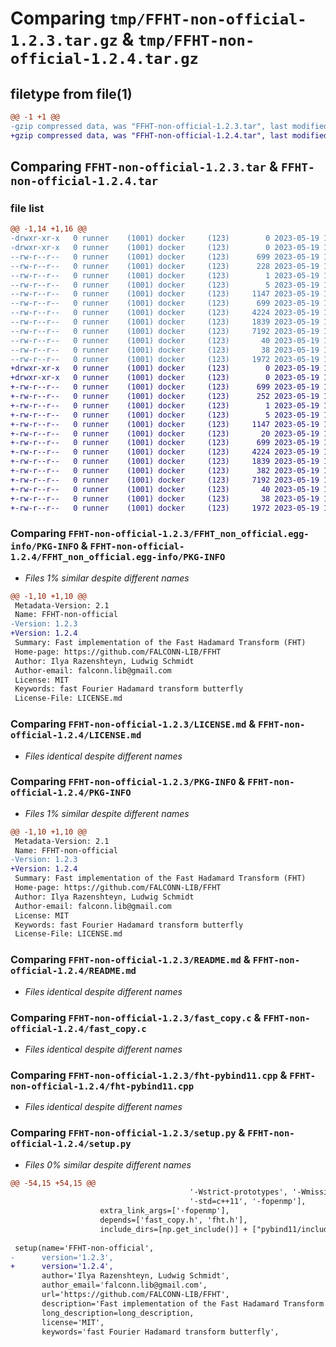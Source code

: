 # Comparing `tmp/FFHT-non-official-1.2.3.tar.gz` & `tmp/FFHT-non-official-1.2.4.tar.gz`

## filetype from file(1)

```diff
@@ -1 +1 @@
-gzip compressed data, was "FFHT-non-official-1.2.3.tar", last modified: Fri May 19 11:36:04 2023, max compression
+gzip compressed data, was "FFHT-non-official-1.2.4.tar", last modified: Fri May 19 11:42:19 2023, max compression
```

## Comparing `FFHT-non-official-1.2.3.tar` & `FFHT-non-official-1.2.4.tar`

### file list

```diff
@@ -1,14 +1,16 @@
-drwxr-xr-x   0 runner    (1001) docker     (123)        0 2023-05-19 11:36:04.586660 FFHT-non-official-1.2.3/
-drwxr-xr-x   0 runner    (1001) docker     (123)        0 2023-05-19 11:36:04.586660 FFHT-non-official-1.2.3/FFHT_non_official.egg-info/
--rw-r--r--   0 runner    (1001) docker     (123)      699 2023-05-19 11:36:04.000000 FFHT-non-official-1.2.3/FFHT_non_official.egg-info/PKG-INFO
--rw-r--r--   0 runner    (1001) docker     (123)      228 2023-05-19 11:36:04.000000 FFHT-non-official-1.2.3/FFHT_non_official.egg-info/SOURCES.txt
--rw-r--r--   0 runner    (1001) docker     (123)        1 2023-05-19 11:36:04.000000 FFHT-non-official-1.2.3/FFHT_non_official.egg-info/dependency_links.txt
--rw-r--r--   0 runner    (1001) docker     (123)        5 2023-05-19 11:36:04.000000 FFHT-non-official-1.2.3/FFHT_non_official.egg-info/top_level.txt
--rw-r--r--   0 runner    (1001) docker     (123)     1147 2023-05-19 11:35:55.000000 FFHT-non-official-1.2.3/LICENSE.md
--rw-r--r--   0 runner    (1001) docker     (123)      699 2023-05-19 11:36:04.586660 FFHT-non-official-1.2.3/PKG-INFO
--rw-r--r--   0 runner    (1001) docker     (123)     4224 2023-05-19 11:35:55.000000 FFHT-non-official-1.2.3/README.md
--rw-r--r--   0 runner    (1001) docker     (123)     1839 2023-05-19 11:35:55.000000 FFHT-non-official-1.2.3/fast_copy.c
--rw-r--r--   0 runner    (1001) docker     (123)     7192 2023-05-19 11:35:55.000000 FFHT-non-official-1.2.3/fht-pybind11.cpp
--rw-r--r--   0 runner    (1001) docker     (123)       40 2023-05-19 11:35:55.000000 FFHT-non-official-1.2.3/fht.c
--rw-r--r--   0 runner    (1001) docker     (123)       38 2023-05-19 11:36:04.586660 FFHT-non-official-1.2.3/setup.cfg
--rw-r--r--   0 runner    (1001) docker     (123)     1972 2023-05-19 11:35:55.000000 FFHT-non-official-1.2.3/setup.py
+drwxr-xr-x   0 runner    (1001) docker     (123)        0 2023-05-19 11:42:19.554193 FFHT-non-official-1.2.4/
+drwxr-xr-x   0 runner    (1001) docker     (123)        0 2023-05-19 11:42:19.554193 FFHT-non-official-1.2.4/FFHT_non_official.egg-info/
+-rw-r--r--   0 runner    (1001) docker     (123)      699 2023-05-19 11:42:19.000000 FFHT-non-official-1.2.4/FFHT_non_official.egg-info/PKG-INFO
+-rw-r--r--   0 runner    (1001) docker     (123)      252 2023-05-19 11:42:19.000000 FFHT-non-official-1.2.4/FFHT_non_official.egg-info/SOURCES.txt
+-rw-r--r--   0 runner    (1001) docker     (123)        1 2023-05-19 11:42:19.000000 FFHT-non-official-1.2.4/FFHT_non_official.egg-info/dependency_links.txt
+-rw-r--r--   0 runner    (1001) docker     (123)        5 2023-05-19 11:42:19.000000 FFHT-non-official-1.2.4/FFHT_non_official.egg-info/top_level.txt
+-rw-r--r--   0 runner    (1001) docker     (123)     1147 2023-05-19 11:42:11.000000 FFHT-non-official-1.2.4/LICENSE.md
+-rw-r--r--   0 runner    (1001) docker     (123)       20 2023-05-19 11:42:11.000000 FFHT-non-official-1.2.4/MANIFEST.in
+-rw-r--r--   0 runner    (1001) docker     (123)      699 2023-05-19 11:42:19.554193 FFHT-non-official-1.2.4/PKG-INFO
+-rw-r--r--   0 runner    (1001) docker     (123)     4224 2023-05-19 11:42:11.000000 FFHT-non-official-1.2.4/README.md
+-rw-r--r--   0 runner    (1001) docker     (123)     1839 2023-05-19 11:42:11.000000 FFHT-non-official-1.2.4/fast_copy.c
+-rw-r--r--   0 runner    (1001) docker     (123)      382 2023-05-19 11:42:11.000000 FFHT-non-official-1.2.4/fast_copy.h
+-rw-r--r--   0 runner    (1001) docker     (123)     7192 2023-05-19 11:42:11.000000 FFHT-non-official-1.2.4/fht-pybind11.cpp
+-rw-r--r--   0 runner    (1001) docker     (123)       40 2023-05-19 11:42:11.000000 FFHT-non-official-1.2.4/fht.c
+-rw-r--r--   0 runner    (1001) docker     (123)       38 2023-05-19 11:42:19.554193 FFHT-non-official-1.2.4/setup.cfg
+-rw-r--r--   0 runner    (1001) docker     (123)     1972 2023-05-19 11:42:11.000000 FFHT-non-official-1.2.4/setup.py
```

### Comparing `FFHT-non-official-1.2.3/FFHT_non_official.egg-info/PKG-INFO` & `FFHT-non-official-1.2.4/FFHT_non_official.egg-info/PKG-INFO`

 * *Files 1% similar despite different names*

```diff
@@ -1,10 +1,10 @@
 Metadata-Version: 2.1
 Name: FFHT-non-official
-Version: 1.2.3
+Version: 1.2.4
 Summary: Fast implementation of the Fast Hadamard Transform (FHT)
 Home-page: https://github.com/FALCONN-LIB/FFHT
 Author: Ilya Razenshteyn, Ludwig Schmidt
 Author-email: falconn.lib@gmail.com
 License: MIT
 Keywords: fast Fourier Hadamard transform butterfly
 License-File: LICENSE.md
```

### Comparing `FFHT-non-official-1.2.3/LICENSE.md` & `FFHT-non-official-1.2.4/LICENSE.md`

 * *Files identical despite different names*

### Comparing `FFHT-non-official-1.2.3/PKG-INFO` & `FFHT-non-official-1.2.4/PKG-INFO`

 * *Files 1% similar despite different names*

```diff
@@ -1,10 +1,10 @@
 Metadata-Version: 2.1
 Name: FFHT-non-official
-Version: 1.2.3
+Version: 1.2.4
 Summary: Fast implementation of the Fast Hadamard Transform (FHT)
 Home-page: https://github.com/FALCONN-LIB/FFHT
 Author: Ilya Razenshteyn, Ludwig Schmidt
 Author-email: falconn.lib@gmail.com
 License: MIT
 Keywords: fast Fourier Hadamard transform butterfly
 License-File: LICENSE.md
```

### Comparing `FFHT-non-official-1.2.3/README.md` & `FFHT-non-official-1.2.4/README.md`

 * *Files identical despite different names*

### Comparing `FFHT-non-official-1.2.3/fast_copy.c` & `FFHT-non-official-1.2.4/fast_copy.c`

 * *Files identical despite different names*

### Comparing `FFHT-non-official-1.2.3/fht-pybind11.cpp` & `FFHT-non-official-1.2.4/fht-pybind11.cpp`

 * *Files identical despite different names*

### Comparing `FFHT-non-official-1.2.3/setup.py` & `FFHT-non-official-1.2.4/setup.py`

 * *Files 0% similar despite different names*

```diff
@@ -54,15 +54,15 @@
                                        '-Wstrict-prototypes', '-Wmissing-prototypes',
                                        '-std=c++11', '-fopenmp'],
                    extra_link_args=['-fopenmp'],
                    depends=['fast_copy.h', 'fht.h'],
                    include_dirs=[np.get_include()] + ["pybind11/include"])
 
 setup(name='FFHT-non-official',
-      version='1.2.3',
+      version='1.2.4',
       author='Ilya Razenshteyn, Ludwig Schmidt',
       author_email='falconn.lib@gmail.com',
       url='https://github.com/FALCONN-LIB/FFHT',
       description='Fast implementation of the Fast Hadamard Transform (FHT)',
       long_description=long_description,
       license='MIT',
       keywords='fast Fourier Hadamard transform butterfly',
```

